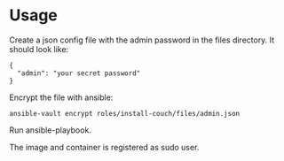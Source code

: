 # Usage

Create a json config file with the admin password in the files directory. It should look like:
```
{
  "admin": "your secret password"
}
```

Encrypt the file with ansible:

```
ansible-vault encrypt roles/install-couch/files/admin.json
```

Run ansible-playbook.

The image and container is registered as sudo user.
